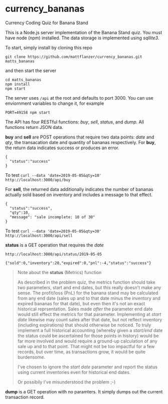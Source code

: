 # currency_bananas
Currency Coding Quiz for Banana Stand

This is a Node.js server implementation of the Banana Stand quiz. You must have node (npm) installed. The data storage is implemented using *sqllite3*.

To start, simply install by cloning this repo 
```
git clone https://github.com/mattflanzer/currency_bananas.git matts_bananas
```
and then start the server
```
cd matts_bananas
npm install
npm start
```

The server uses `/api` at the root and defaults to port 3000. You can use enviornment variables to change it, for example 
```
PORT=49158 npm start
```

The API has four RESTful functions: *buy*, *sell*, *status*, and *dump*. All functions return JSON data.

**buy** and **sell** are POST operations that require two data points: _date_ and _qty_, the transacation date and quantity of bananas respectively. 
For **buy**, the return data indicates success or produces an error. 
```
{
  "status":"success"
}
```
To test `curl --data 'date=2019-05-05&qty=10' http://localhost:3000/api/buy`

For **sell**, the returned data additionally indicates the number of bananas actually sold based on inventory and includes a message to that effect.
```
{
  "status":"success",
  "qty":10,
  "message": "sale incomplete: 10 of 30"
}
```
To test `curl --data 'date=2019-05-05&qty=30' http://localhost:3000/api/sell`

**status** is a GET operation that requires the _date_ 
```
http://localhost:3000/api/status/2019-05-05

{"sold":0,"inventory":20,"expired":0,"pnl":-4,"status":"success"}
```

> Note about the **status** (Metrics) function
>
> As described in the problem quiz, the metrics function should take two parameters, start and end dates, but this really doesn't make any sense. The profit/loss (PnL) for the banana stand may be calculated from any end date (sales up and to that date minus the inventory and expired bananas for that date), but even then it's not an exact historical reprsentation. Sales made _after_ the parameter end date would still effect the metrics for that parameter. Implementing at _start date_ likewise may count sales after that date, but not reflect inventory (including expirations) that should otherwise be noticed. To truly implement a full historical accounting (whereby given a _start/end_ date the status could be ascertained for those points in history) would be far more involved and would require a ground-up calculation of any sale up and to that point. That might not be too impactful for a few records, but over time, as transactions grow, it would be quite burdensome.
>
> I've chosen to ignore the _start date_ parameter and report the status using current inventories even for historical end dates.
>
> Or possibily I've misunderstood the problem ;-)

**dump** is a GET operation with no paramters. It simply dumps out the current transaction record.


